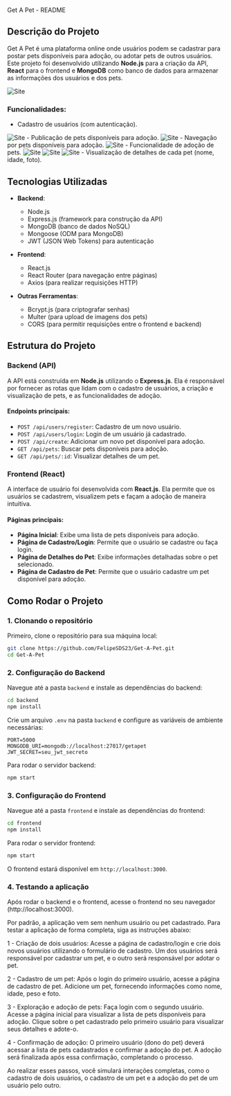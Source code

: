 Get A Pet - README

## Descrição do Projeto

Get A Pet é uma plataforma online onde usuários podem se cadastrar para postar pets disponíveis para adoção, ou adotar pets de outros usuários. Este projeto foi desenvolvido utilizando **Node.js** para a criação da API, **React** para o frontend e **MongoDB** como banco de dados para armazenar as informações dos usuários e dos pets.

<img src="./readme-prints/print-1" alt="Site">

### Funcionalidades:
- Cadastro de usuários (com autenticação).
<img src="./readme-prints/print-2" alt="Site">
- Publicação de pets disponíveis para adoção.
<img src="./readme-prints/print-3" alt="Site">
- Navegação por pets disponíveis para adoção.
<img src="./readme-prints/print-1" alt="Site">
- Funcionalidade de adoção de pets.
<img src="./readme-prints/print-4" alt="Site">
<img src="./readme-prints/print-5" alt="Site">
<img src="./readme-prints/print-6" alt="Site">
- Visualização de detalhes de cada pet (nome, idade, foto).

## Tecnologias Utilizadas

- **Backend**:
  - Node.js
  - Express.js (framework para construção da API)
  - MongoDB (banco de dados NoSQL)
  - Mongoose (ODM para MongoDB)
  - JWT (JSON Web Tokens) para autenticação

- **Frontend**:
  - React.js
  - React Router (para navegação entre páginas)
  - Axios (para realizar requisições HTTP)

- **Outras Ferramentas**:
  - Bcrypt.js (para criptografar senhas)
  - Multer (para upload de imagens dos pets)
  - CORS (para permitir requisições entre o frontend e backend)

## Estrutura do Projeto

### Backend (API)
A API está construída em **Node.js** utilizando o **Express.js**. Ela é responsável por fornecer as rotas que lidam com o cadastro de usuários, a criação e visualização de pets, e as funcionalidades de adoção.

#### Endpoints principais:
- `POST /api/users/register`: Cadastro de um novo usuário.
- `POST /api/users/login`: Login de um usuário já cadastrado.
- `POST /api/create`: Adicionar um novo pet disponível para adoção.
- `GET /api/pets`: Buscar pets disponíveis para adoção.
- `GET /api/pets/:id`: Visualizar detalhes de um pet.
  
### Frontend (React)
A interface de usuário foi desenvolvida com **React.js**. Ela permite que os usuários se cadastrem, visualizem pets e façam a adoção de maneira intuitiva.

#### Páginas principais:
- **Página Inicial**: Exibe uma lista de pets disponíveis para adoção.
- **Página de Cadastro/Login**: Permite que o usuário se cadastre ou faça login.
- **Página de Detalhes do Pet**: Exibe informações detalhadas sobre o pet selecionado.
- **Página de Cadastro de Pet**: Permite que o usuário cadastre um pet disponível para adoção.

## Como Rodar o Projeto

### 1. Clonando o repositório

Primeiro, clone o repositório para sua máquina local:

```bash
git clone https://github.com/FelipeSDS23/Get-A-Pet.git
cd Get-A-Pet
```

### 2. Configuração do Backend

Navegue até a pasta `backend` e instale as dependências do backend:

```bash
cd backend
npm install
```

Crie um arquivo `.env` na pasta `backend` e configure as variáveis de ambiente necessárias:

```env
PORT=5000
MONGODB_URI=mongodb://localhost:27017/getapet
JWT_SECRET=seu_jwt_secreto
```

Para rodar o servidor backend:

```bash
npm start
```

### 3. Configuração do Frontend

Navegue até a pasta `frontend` e instale as dependências do frontend:

```bash
cd frontend
npm install
```

Para rodar o servidor frontend:

```bash
npm start
```

O frontend estará disponível em `http://localhost:3000`.

### 4. Testando a aplicação

Após rodar o backend e o frontend, acesse o frontend no seu navegador (http://localhost:3000).

Por padrão, a aplicação vem sem nenhum usuário ou pet cadastrado. Para testar a aplicação de forma completa, siga as instruções abaixo:

1 - Criação de dois usuários:
  Acesse a página de cadastro/login e crie dois novos usuários utilizando o formulário de cadastro. Um dos usuários será responsável por cadastrar um pet, e o outro será responsável por adotar o pet.

2 - Cadastro de um pet:
  Após o login do primeiro usuário, acesse a página de cadastro de pet.
  Adicione um pet, fornecendo informações como nome, idade, peso e foto.

3 - Exploração e adoção de pets:
  Faça login com o segundo usuário.
  Acesse a página inicial para visualizar a lista de pets disponíveis para adoção.
  Clique sobre o pet cadastrado pelo primeiro usuário para visualizar seus detalhes e adote-o.

4 - Confirmação de adoção:
  O primeiro usuário (dono do pet) deverá acessar a lista de pets cadastrados e confirmar a adoção do pet.
  A adoção será finalizada após essa confirmação, completando o processo.
  
  Ao realizar esses passos, você simulará interações completas, como o cadastro de dois usuários, o cadastro de um pet e a adoção do pet de um usuário pelo outro.